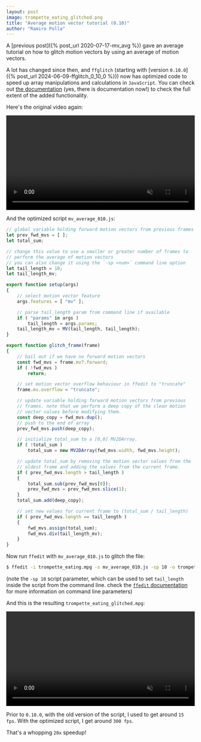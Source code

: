 ```yaml
---
layout: post
image: trompette_eating_glitched.png
title: "Average motion vector tutorial (0.10)"
author: "Ramiro Polla"
---
```


A [previous post]({% post_url 2020-07-17-mv_avg %}) gave an average
tutorial on how to glitch motion vectors by using an average of motion
vectors.

A lot has changed since then, and `ffglitch` (starting with
[version `0.10.0`]({% post_url 2024-06-09-ffglitch_0_10_0 %}))
now has optimized code to speed up array manipulations and calculations
in `JavaScript`.
You can check out [the documentation](/docs/0.10.0/quickjs) (yes, there
is documentation now!) to check the full extent of the added
functionality.

Here's the original video again:

<video preload="auto" loop autoplay muted controls width="100%">
  <source src="/assets/images/trompette_eating.mp4" type="video/mp4">
</video>

And the optimized script `mv_average_010.js`:

```js
// global variable holding forward motion vectors from previous frames
let prev_fwd_mvs = [ ];
let total_sum;

// change this value to use a smaller or greater number of frames to
// perform the average of motion vectors
// you can also change it using the `-sp <num>` command line option
let tail_length = 10;
let tail_length_mv;

export function setup(args)
{
    // select motion vector feature
    args.features = [ "mv" ];

    // parse tail_length param from command line if available
    if ( "params" in args )
        tail_length = args.params;
    tail_length_mv = MV(tail_length, tail_length);
}

export function glitch_frame(frame)
{
    // bail out if we have no forward motion vectors
    const fwd_mvs = frame.mv?.forward;
    if ( !fwd_mvs )
        return;

    // set motion vector overflow behaviour in ffedit to "truncate"
    frame.mv.overflow = "truncate";

    // update variable holding forward motion vectors from previous
    // frames. note that we perform a deep copy of the clean motion
    // vector values before modifying them.
    const deep_copy = fwd_mvs.dup();
    // push to the end of array
    prev_fwd_mvs.push(deep_copy);

    // initialize total_sum to a [0,0] MV2DArray.
    if ( !total_sum )
        total_sum = new MV2DArray(fwd_mvs.width, fwd_mvs.height);

    // update total_sum by removing the motion vector values from the
    // oldest frame and adding the values from the current frame.
    if ( prev_fwd_mvs.length > tail_length )
    {
        total_sum.sub(prev_fwd_mvs[0]);
        prev_fwd_mvs = prev_fwd_mvs.slice(1);
    }
    total_sum.add(deep_copy);

    // set new values for current frame to (total_sum / tail_length)
    if ( prev_fwd_mvs.length == tail_length )
    {
        fwd_mvs.assign(total_sum);
        fwd_mvs.div(tail_length_mv);
    }
}
```

Now run `ffedit` with `mv_average_010.js` to glitch the file:
```bash
$ ffedit -i trompette_eating.mpg -s mv_average_010.js -sp 10 -o trompette_eating_glitched.mpg
```

(note the `-sp 10` script parameter, which can be used to set `tail_length` inside the script from the command line.
check the [`ffedit` documentation](/docs/0.10.0/ffedit) for more information on command line parameters)

And this is the resulting `trompette_eating_glitched.mpg`:

<video preload="auto" loop autoplay muted controls width="100%">
  <source src="/assets/images/trompette_eating_glitched.mp4" type="video/mp4">
</video>

Prior to `0.10.0`, with the old version of the script, I used to get
around `15 fps`.
With the optimized script, I get around `300 fps`.

That's a whopping `20x` speedup!
